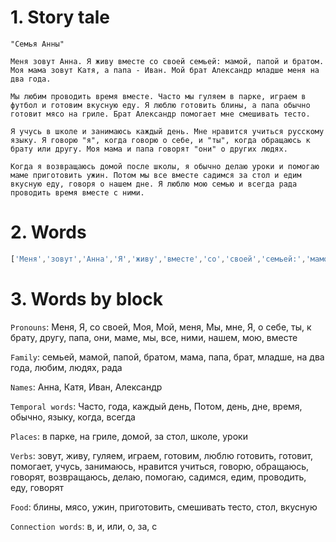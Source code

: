 # 1. Story tale
    "Семья Анны"

    Меня зовут Анна. Я живу вместе со своей семьей: мамой, папой и братом. Моя мама зовут Катя, а папа - Иван. Мой брат Александр младше меня на два года.

    Мы любим проводить время вместе. Часто мы гуляем в парке, играем в футбол и готовим вкусную еду. Я люблю готовить блины, а папа обычно готовит мясо на гриле. Брат Александр помогает мне смешивать тесто.

    Я учусь в школе и занимаюсь каждый день. Мне нравится учиться русскому языку. Я говорю "я", когда говорю о себе, и "ты", когда обращаюсь к брату или другу. Моя мама и папа говорят "они" о других людях.

    Когда я возвращаюсь домой после школы, я обычно делаю уроки и помогаю маме приготовить ужин. Потом мы все вместе садимся за стол и едим вкусную еду, говоря о нашем дне. Я люблю мою семью и всегда рада проводить время вместе с ними.

# 2. Words
```js
['Меня','зовут','Анна','Я','живу','вместе','со','своей','семьей:','мамой,','папой','и','братом','Моя','мама','зовут','Катя,','а','папа','Иван','Мой','брат','Александр','младше','меня','на','два','года','Мы','любим','проводить','время','вместе','Часто','мы','гуляем','в','парке,','играем','в','футбол','и','готовим','вкусную','еду','Я','люблю','готовить','блины,','а','папа','обычно','готовит','мясо','на','гриле','Брат','Александр','помогает','мне','смешивать','тесто','Я','учусь','в','школе','и','занимаюсь','каждый','день','Мне','нравится','учиться','русскому','языку','Я','говорю','я','когда','говорю','о','себе,','и','ты','когда','обращаюсь','к','брату','или','другу','Моя','мама','и','папа','говорят','\'они\'','о','других','людях','Когда','я','возвращаюсь','домой','после','школы,','я','обычно','делаю','уроки','и','помогаю','маме','приготовить','ужин','Потом','мы','все','вместе','садимся','за','стол','и','едим','вкусную','еду,','говоря','о','нашем','дне','Я','люблю','мою','семью','и','всегда','рада','проводить','время','вместе','с','ними']
```

# 3. Words by block

`Pronouns`: Меня, Я, со своей, Моя, Мой, меня, Мы, мне, Я, о себе, ты, к брату, другу, папа, они, маме, мы, все, ними, нашем, мою, вместе

`Family`: семьей, мамой, папой, братом, мама, папа, брат, младше, на два года, любим, людях, рада

`Names`: Анна, Катя, Иван, Александр

`Temporal words`: Часто, года, каждый день, Потом, день, дне, время, обычно, языку, когда, всегда

`Places`: в парке, на гриле, домой, за стол, школе, уроки

`Verbs`: зовут, живу, гуляем, играем, готовим, люблю готовить, готовит, помогает, учусь, занимаюсь, нравится учиться, говорю, обращаюсь, говорят, возвращаюсь, делаю, помогаю, садимся, едим, проводить, еду, говорят

`Food`: блины, мясо, ужин, приготовить, смешивать тесто, стол, вкусную

`Connection words`: в, и, или, о, за, с

